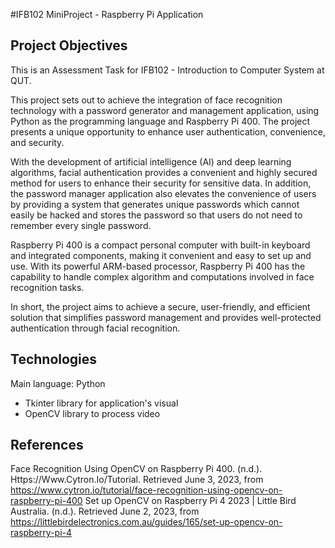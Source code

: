 #IFB102 MiniProject - Raspberry Pi Application

## Project Objectives
This is an Assessment Task for IFB102 - Introduction to Computer System at QUT.

This project sets out to achieve the integration of face recognition technology with a password generator and management application, using Python as the programming language and Raspberry Pi 400. The project presents a unique opportunity to enhance user authentication, convenience, and security. 

With the development of artificial intelligence (AI) and deep learning algorithms, facial authentication provides a convenient and highly secured method for users to enhance their security for sensitive data. In addition, the password manager application also elevates the convenience of users by providing a system that generates unique passwords which cannot easily be hacked and stores the password so that users do not need to remember every single password. 

Raspberry Pi 400 is a compact personal computer with built-in keyboard and integrated components, making it convenient and easy to set up and use. With its powerful ARM-based processor, Raspberry Pi 400 has the capability to handle complex algorithm and computations involved in face recognition tasks.

In short, the project aims to achieve a secure, user-friendly, and efficient solution that simplifies password management and provides well-protected authentication through facial recognition. 

## Technologies
Main language: Python
  - Tkinter library for application's visual
  - OpenCV library to process video

## References
Face Recognition Using OpenCV on Raspberry Pi 400. (n.d.). Https://Www.Cytron.Io/Tutorial. Retrieved June 3, 2023, from https://www.cytron.io/tutorial/face-recognition-using-opencv-on-raspberry-pi-400
Set up OpenCV on Raspberry Pi 4 2023 | Little Bird Australia. (n.d.). Retrieved June 2, 2023, from https://littlebirdelectronics.com.au/guides/165/set-up-opencv-on-raspberry-pi-4

